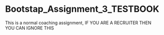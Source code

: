 # Bootstap_Assignment_3_TESTBOOK
This is a normal coaching assignment, IF YOU ARE A RECRUITER THEN YOU CAN IGNORE THIS
